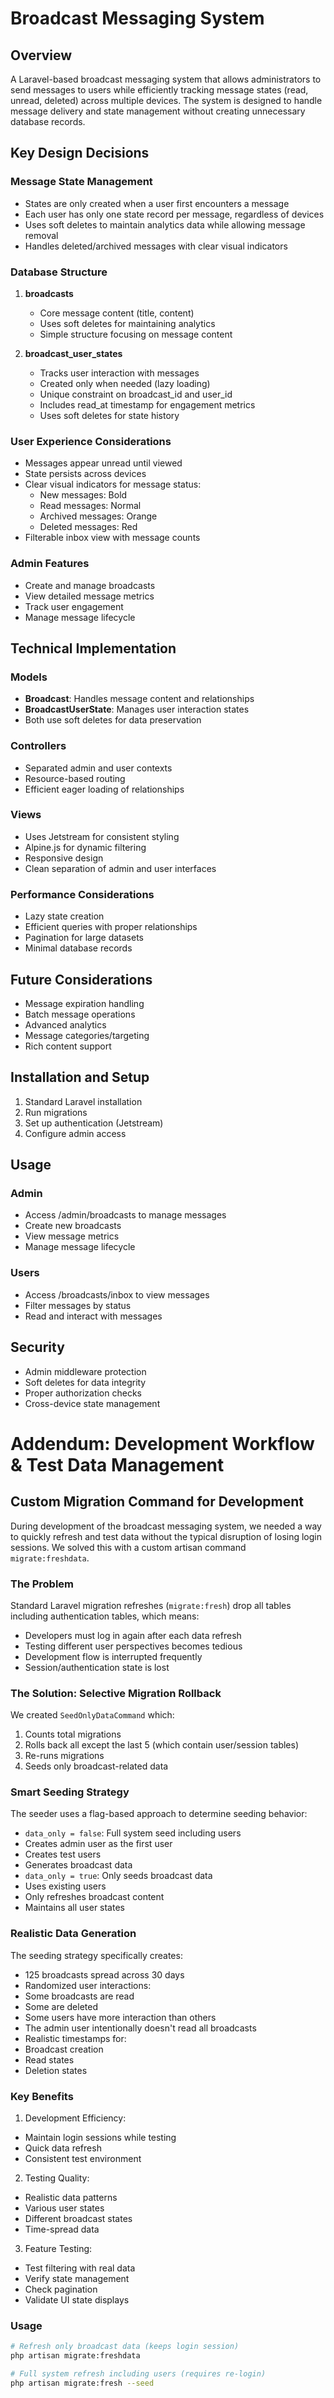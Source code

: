# Broadcast Messaging System

## Overview
A Laravel-based broadcast messaging system that allows administrators to send messages to users while efficiently tracking message states (read, unread, deleted) across multiple devices. The system is designed to handle message delivery and state management without creating unnecessary database records.

## Key Design Decisions

### Message State Management
- States are only created when a user first encounters a message
- Each user has only one state record per message, regardless of devices
- Uses soft deletes to maintain analytics data while allowing message removal
- Handles deleted/archived messages with clear visual indicators

### Database Structure
1. **broadcasts**
   - Core message content (title, content)
   - Uses soft deletes for maintaining analytics
   - Simple structure focusing on message content

2. **broadcast_user_states**
   - Tracks user interaction with messages
   - Created only when needed (lazy loading)
   - Unique constraint on broadcast_id and user_id
   - Includes read_at timestamp for engagement metrics
   - Uses soft deletes for state history

### User Experience Considerations
- Messages appear unread until viewed
- State persists across devices
- Clear visual indicators for message status:
  - New messages: Bold
  - Read messages: Normal
  - Archived messages: Orange
  - Deleted messages: Red
- Filterable inbox view with message counts

### Admin Features
- Create and manage broadcasts
- View detailed message metrics
- Track user engagement
- Manage message lifecycle

## Technical Implementation

### Models
- **Broadcast**: Handles message content and relationships
- **BroadcastUserState**: Manages user interaction states
- Both use soft deletes for data preservation

### Controllers
- Separated admin and user contexts
- Resource-based routing
- Efficient eager loading of relationships

### Views
- Uses Jetstream for consistent styling
- Alpine.js for dynamic filtering
- Responsive design
- Clean separation of admin and user interfaces

### Performance Considerations
- Lazy state creation
- Efficient queries with proper relationships
- Pagination for large datasets
- Minimal database records

## Future Considerations
- Message expiration handling
- Batch message operations
- Advanced analytics
- Message categories/targeting
- Rich content support

## Installation and Setup
1. Standard Laravel installation
2. Run migrations
3. Set up authentication (Jetstream)
4. Configure admin access

## Usage
### Admin
- Access /admin/broadcasts to manage messages
- Create new broadcasts
- View message metrics
- Manage message lifecycle

### Users
- Access /broadcasts/inbox to view messages
- Filter messages by status
- Read and interact with messages

## Security
- Admin middleware protection
- Soft deletes for data integrity
- Proper authorization checks
- Cross-device state management

# Addendum: Development Workflow & Test Data Management

## Custom Migration Command for Development

During development of the broadcast messaging system, we needed a way to quickly refresh and test data without the typical disruption of losing login sessions. We solved this with a custom artisan command `migrate:freshdata`.

### The Problem
Standard Laravel migration refreshes (`migrate:fresh`) drop all tables including authentication tables, which means:
- Developers must log in again after each data refresh
- Testing different user perspectives becomes tedious
- Development flow is interrupted frequently
- Session/authentication state is lost

### The Solution: Selective Migration Rollback
We created `SeedOnlyDataCommand` which:
1. Counts total migrations
2. Rolls back all except the last 5 (which contain user/session tables)
3. Re-runs migrations
4. Seeds only broadcast-related data

### Smart Seeding Strategy
The seeder uses a flag-based approach to determine seeding behavior:
- `data_only = false`: Full system seed including users
 - Creates admin user as the first user
 - Creates test users
 - Generates broadcast data
- `data_only = true`: Only seeds broadcast data
 - Uses existing users
 - Only refreshes broadcast content
 - Maintains all user states

### Realistic Data Generation
The seeding strategy specifically creates:
- 125 broadcasts spread across 30 days
- Randomized user interactions:
 - Some broadcasts are read
 - Some are deleted
 - Some users have more interaction than others
 - The admin user intentionally doesn't read all broadcasts
- Realistic timestamps for:
 - Broadcast creation
 - Read states
 - Deletion states

### Key Benefits
1. Development Efficiency:
  - Maintain login sessions while testing
  - Quick data refresh
  - Consistent test environment

2. Testing Quality:
  - Realistic data patterns
  - Various user states
  - Different broadcast states
  - Time-spread data

3. Feature Testing:
  - Test filtering with real data
  - Verify state management
  - Check pagination
  - Validate UI state displays

### Usage
```bash
# Refresh only broadcast data (keeps login session)
php artisan migrate:freshdata

# Full system refresh including users (requires re-login)
php artisan migrate:fresh --seed